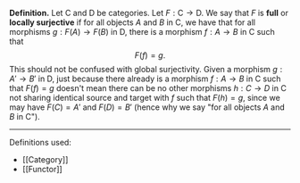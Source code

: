 **Definition.** Let $\mathsf{C}$ and $\mathsf{D}$ be categories. Let $F:\mathsf{C}\to \mathsf{D}$. We say that $F$ is **full** or **locally surjective** if for all objects $A$ and $B$ in $\mathsf{C}$, we have that for all morphisms $g:F(A)\to F(B)$ in $\mathsf{D}$, there is a morphism $f:A\to B$ in $\mathsf{C}$ such that $$F(f)=g.$$
This should not be confused with global surjectivity. Given a morphism $g:A'\to B'$ in $\mathsf{D}$, just because there already is a morphism $f:A\to B$ in $\mathsf{C}$ such that $F(f)=g$ doesn't mean there can be no other morphisms $h:C\to D$ in $\mathsf{C}$ not sharing identical source and target with $f$ such that $F(h)=g$, since we may have $F(C)=A'$ and $F(D)=B'$ (hence why we say "for all objects $A$ and $B$ in $\mathsf{C}$").
***
Definitions used:
- [[Category]]
- [[Functor]]